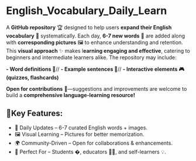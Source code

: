 # English_Vocabulary_Daily_Learn

A **GitHub repository** 🏆 designed to help users **expand their English vocabulary** 📖 systematically. Each day, **6-7 new words** 📅 are added along with **corresponding pictures** 🖼️ to enhance understanding and retention. This **visual approach** ✨ makes l**earning engaging and effective**, catering to beginners and intermediate learners alike. The repository may include:

**- Word definitions 📝**//
**- Example sentences 💬**//
**- Interactive elements 🎮 (quizzes, flashcards)**

**Open for contributions** 🤝—suggestions and improvements are welcome to build a **comprehensive language-learning resource!**

## 🔑Key Features:
- 📅 Daily Updates – 6-7 curated English words + images.
- 🖼️ Visual Learning – Pictures for better memorization.
- 🌍 Community-Driven – Open for collaborations & enhancements.
- 🎯 Perfect For – Students �, educators 👩🏫, and self-learners 💡.
